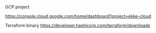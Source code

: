 GCP project

https://console.cloud.google.com/home/dashboard?project=ekke-cloud


Terraform binary
https://developer.hashicorp.com/terraform/downloads